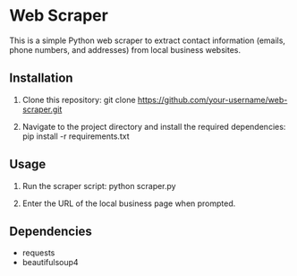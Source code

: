 # Web Scraper

This is a simple Python web scraper to extract contact information (emails, phone numbers, and addresses) from local business websites.

## Installation

1. Clone this repository:
    git clone https://github.com/your-username/web-scraper.git

2. Navigate to the project directory and install the required dependencies:
    pip install -r requirements.txt

## Usage
1. Run the scraper script:
    python scraper.py

2. Enter the URL of the local business page when prompted.

## Dependencies
- requests
- beautifulsoup4
